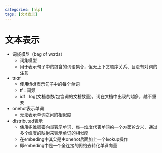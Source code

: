 ```yaml
---
categories: [nlp]
tags: [文本表示]
---
```

# 文本表示

- 词袋模型（bag of words）
  - 词集模型
  - 用于表示句子中的包含的词语集合，但无上下文顺序关系、且没有对词的注意
- tfidf
  - 使用tfidf表示句子中的每个单词
  - tf：词频
  - idf：log(文档总数/包含词的文档数量)，词在文档中出现的越多，越不重要
- onehot表示单词
  - 无法表示单词之间的相似度
- distributed表示
  - 使用多维稠密向量表示单词，每一维度代表单词的一个方面的含义，通过多个维度的映射来表示单词的相似度
  - 在embeding中其实是由onehot后面加上一个lookup操作
  - 即embeding中是一个全连接的网络去转化单词向量